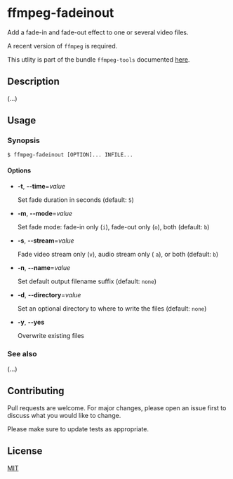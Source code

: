 # ffmpeg-fadeinout

Add a fade-in and fade-out effect to one or several video files.

A recent version of `ffmpeg` is required.

This utlity is part of the bundle `ffmpeg-tools` documented [here](../README.md).

## Description

(...)

## Usage

### Synopsis

```console
$ ffmpeg-fadeinout [OPTION]... INFILE...
```

#### Options

- **-t**, **--time**=_value_

  Set fade duration in seconds (default: `5`)

- **-m**, **--mode**=_value_

  Set fade mode: fade-in only (`i`), fade-out only (`o`), both (default: `b`)

- **-s**, **--stream**=_value_

  Fade video stream only (`v`), audio stream only ( `a`), or both (default: `b`)

- **-n**, **--name**=_value_

  Set default output filename suffix (default: `none`)

- **-d**, **--directory**=_value_

  Set an optional directory to where to write the files (default: `none`)

- **-y**, **--yes**

  Overwrite existing files

### See also

(...)

## Contributing

Pull requests are welcome. For major changes, please open an issue first to discuss what you would like to change.

Please make sure to update tests as appropriate.

## License

[MIT](https://choosealicense.com/licenses/mit/)
